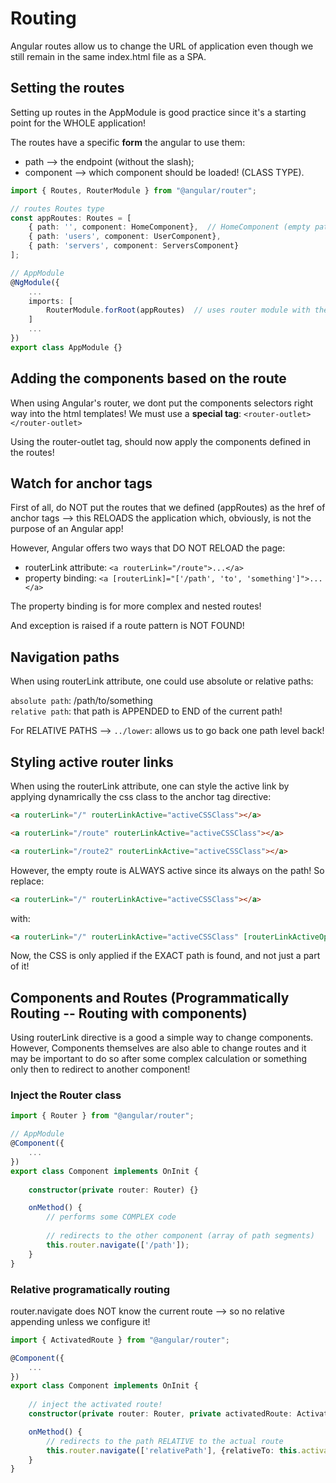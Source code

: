 # Routing

Angular routes allow us to change the URL of application even though we still remain in the same index.html file as a SPA. 

## Setting the routes

Setting up routes in the AppModule is good practice since it's a starting point for the WHOLE application!

The routes have a specific **form** the angular to use them:

* path --> the endpoint (without the slash);
* component --> which component should be loaded! (CLASS TYPE).

```typescript
import { Routes, RouterModule } from "@angular/router";

// routes Routes type
const appRoutes: Routes = [
    { path: '', component: HomeComponent},  // HomeComponent (empty path ~root)
    { path: 'users', component: UserComponent},
    { path: 'servers', component: ServersComponent}
];

// AppModule
@NgModule({
    ...
    imports: [
        RouterModule.forRoot(appRoutes)  // uses router module with the ROUTES!
    ]
    ...
})
export class AppModule {}
```
## Adding the components based on the route

When using Angular's router, we dont put the components selectors right way into the html templates! We must use a **special tag**: ```<router-outlet></router-outlet>```


Using the router-outlet tag, should now apply the components defined in the routes!


## Watch for anchor tags

First of all, do NOT put the routes that we defined (appRoutes) as the href of anchor tags --> this RELOADS the application which, obviously, is not the purpose of an Angular app!

However, Angular offers two ways that DO NOT RELOAD the page:

* routerLink attribute: ```<a routerLink="/route">...</a>```
* property binding: ```<a [routerLink]="['/path', 'to', 'something']">...</a>```

The property binding is for more complex and nested routes!

And exception is raised if a route pattern is NOT FOUND!


## Navigation paths

When using routerLink attribute, one could use absolute or relative paths:

```absolute path```: /path/to/something <br>
```relative path```: that path is APPENDED to END of the current path!

For RELATIVE PATHS --> ```../lower```: allows us to go back one path level back!

## Styling active router links

When using the routerLink attribute, one can style the active link by applying dynamrically the css class to the anchor tag directive:

```html
<a routerLink="/" routerLinkActive="activeCSSClass"></a>
```
```html
<a routerLink="/route" routerLinkActive="activeCSSClass"></a>
```
```html
<a routerLink="/route2" routerLinkActive="activeCSSClass"></a>
```

However, the empty route is ALWAYS active since its always on the path! So replace:

```html
<a routerLink="/" routerLinkActive="activeCSSClass"></a>
```

with:

```html
<a routerLink="/" routerLinkActive="activeCSSClass" [routerLinkActiveOptions]="{exact: true}"></a>
```

Now, the CSS is only applied if the EXACT path is found, and not just a part of it!

## Components and Routes (Programmatically Routing -- Routing with components)

Using routerLink directive is a good a simple way to change components. However, Components themselves are also able to change routes and it may be important to do so after some complex calculation or something only then to redirect to another component!


### Inject the Router class

```typescript
import { Router } from "@angular/router";

// AppModule
@Component({
    ...
})
export class Component implements OnInit {
        
    constructor(private router: Router) {}

    onMethod() {
        // performs some COMPLEX code
            
        // redirects to the other component (array of path segments)
        this.router.navigate(['/path']);
    }
}
```

### Relative programatically routing

router.navigate does NOT know the current route --> so no relative appending unless we configure it!

```typescript
import { ActivatedRoute } from "@angular/router";

@Component({
    ...
})
export class Component implements OnInit {
    
    // inject the activated route!
    constructor(private router: Router, private activatedRoute: ActivatedRoute) {}

    onMethod() {
        // redirects to the path RELATIVE to the actual route
        this.router.navigate(['relativePath'], {relativeTo: this.activatedRoute});
    }
}
```